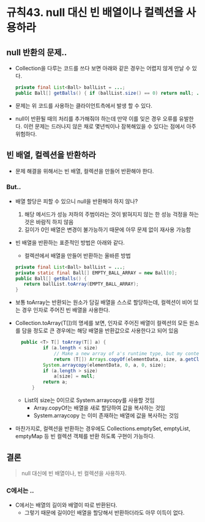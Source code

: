 # 규칙43. null 대신 빈 배열이나 컬렉션을 사용하라

## null 반환의 문제..

- Collection을 다루는 코드를 쓰다 보면 아래와 같은 경우는 어렵지 않게 만날 수 있다.

  ```java
  private final List<Ball> ballList = ...;
  public Ball[] getBalls() { if (ballList.size() == 0) return null; .... 
  ```

- 문제는 위 코드를 사용하는 클라이언트측에서 발생 할 수 있다.

- null이 반환될 때의 처리를 추가해줘야 하는데 만약 이를 잊은 경우 오류를 유발한다. 이런 문제는 드러나지 않은 채로 몇년씩이나 잠복해있을 수 있다는 점에서 아주 위험하다.

## 빈 배열, 컬렉션을 반환하라

- 문제 해결을 위해서는 빈 배열, 컬렉션을 만들어 반환해야 한다.

### But..

- 배열 할당은 피할 수 있으니 null을 반환해야 하지 않나?

  1. 해당 메서드가 성능 저하의 주범이라는 것이 밝혀지지 않는 한 성능 걱정을 하는 것은 바람직 하지 않음
  2. 길이가 0인 배열은 변경이 불가능하기 때문에 아무 문제 없이 재사용 가능함

- 빈 배열을 반환하는 표준적인 방법은 아래와 같다.

  - 컬렉션에서 배열을 만들어 반환하는 올바른 방법 

  ```java
  private final List<Ball> ballList = ...;
  private static final Ball[] EMPTY_BALL_ARRAY = new Ball[0];
  public Ball[] getBalls() {
     return ballList.toArray(EMPTY_BALL_ARRAY);  
  }  
  ```

- 보통 toArray는 반환되는 원소가 담길 배열을 스스로 할당하는데, 컬렉션이 비어 있는 경우 인자로 주어진 빈 배열을 사용한다.

- Collection.toArray(T[])의 명세를 보면, 인자로 주어진 배열이 컬렉션의 모든 원소를 담을 정도로 큰 경우에는 해당 배열을 반환값으로 사용한다고 되어 있음

  ```java
    public <T> T[] toArray(T[] a) {
            if (a.length < size)
                // Make a new array of a's runtime type, but my contents:
                return (T[]) Arrays.copyOf(elementData, size, a.getClass());
            System.arraycopy(elementData, 0, a, 0, size);
            if (a.length > size)
                a[size] = null;
            return a;
        }
  ```

  - List의 size는 0이므로 System.arraycopy를 사용할 것임
    - Array.copyOf는 배열을 새로 할당하여 값을 복사하는 것임
    - System.arraycopy 는 이미 존재하는 배열에 값을 복사하는 것임

- 마찬가지로, 컬렉션을 반환하는 경우에도 Collections.emptySet, emptyList, emptyMap 등 빈 컬렉션 객체를 반환 하도록 구현이 가능하다.

## 결론

> null 대신에 빈 배열이나, 빈 컬렉션을 사용하자.

### C에서는 ..

- C에서는 배열의 길이와 배열이 따로 반환된다.
  - 그렇기 때문에 길이0인 배열을 할당해서 반환하더라도 아무 이득이 없다.
